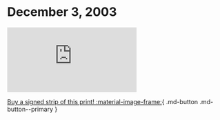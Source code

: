 # December 3, 2003

![](https://www.achewood.com/comic.php?date=12032003)

[Buy a signed strip of this print! :material-image-frame:](https://achewood-holiday-pop-up.myshopify.com/products/strip#12032003){ .md-button .md-button--primary }
